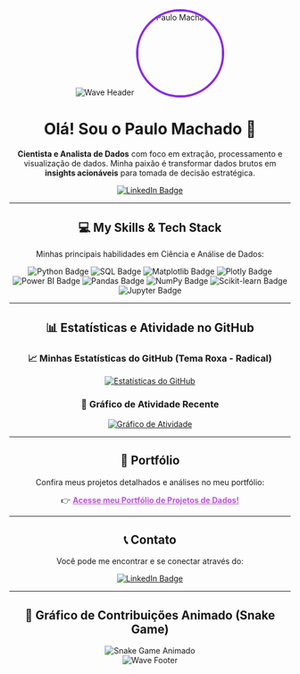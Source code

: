 <div align="center">

  <img src="https://capsule-render.vercel.app/api?type=waving&color=8A2BE2&height=120&section=header" alt="Wave Header"/>
  
  <img src="https://avatars.githubusercontent.com/u/89664593?s=400&v=4" alt="Paulo Machado" width="150" style="border-radius: 50%; border: 4px solid #8A2BE2;"/>
  
  # Olá! Sou o Paulo Machado 👋
  
  <p align="center">
    <b>Cientista e Analista de Dados</b> com foco em extração, processamento e visualização de dados. Minha paixão é transformar dados brutos em <b>insights acionáveis</b> para tomada de decisão estratégica.
  </p>
  
  <p align="center">
    <a href="https://www.linkedin.com/in/paulo-machado-data/">
      <img src="https://img.shields.io/badge/Conecte--se%20no%20LinkedIn-0077B5?style=for-the-badge&logo=linkedin&logoColor=white&color=6A5ACD" alt="LinkedIn Badge">
    </a>
  </p>

---

## 💻 My Skills & Tech Stack

Minhas principais habilidades em Ciência e Análise de Dados:

<p align="center">
  <img src="https://img.shields.io/badge/Python-3776AB?style=for-the-badge&logo=python&logoColor=white&color=8A2BE2" alt="Python Badge">
  <img src="https://img.shields.io/badge/SQL-4479A1?style=for-the-badge&logo=mysql&logoColor=white&color=9400D3" alt="SQL Badge">
  <img src="https://img.shields.io/badge/Matplotlib-11557c?style=for-the-badge&logo=matplotlib&logoColor=white&color=4B0082" alt="Matplotlib Badge">
  <img src="https://img.shields.io/badge/Plotly-2c8c9b?style=for-the-badge&logo=plotly&logoColor=white&color=9370DB" alt="Plotly Badge">
  <img src="https://img.shields.io/badge/Power%20BI-F2C811?style=for-the-badge&logo=powerbi&logoColor=white&color=BA55D3" alt="Power BI Badge">
  <img src="https://img.shields.io/badge/Pandas-150458?style=for-the-badge&logo=pandas&logoColor=white&color=6A5ACD" alt="Pandas Badge">
  <img src="https://img.shields.io/badge/Numpy-013243?style=for-the-badge&logo=numpy&logoColor=white&color=483D8B" alt="NumPy Badge">
  <img src="https://img.shields.io/badge/Scikit--learn-F7931E?style=for-the-badge&logo=scikit-learn&logoColor=white&color=DA70D6" alt="Scikit-learn Badge">
  <img src="https://img.shields.io/badge/Jupyter-F37626?style=for-the-badge&logo=jupyter&logoColor=white&color=C71585" alt="Jupyter Badge">
</p>

---

## 📊 Estatísticas e Atividade no GitHub

### 📈 Minhas Estatísticas do GitHub (Tema Roxa - Radical)
[![Estatísticas do GitHub](https://github-readme-stats.vercel.app/api?username=Wekoda&show_icons=true&theme=radical&hide_title=true&locale=pt-br)](https://github.com/anuraghazra/github-readme-stats)

### 🚀 Gráfico de Atividade Recente
[![Gráfico de Atividade](https://github-readme-activity-graph.vercel.app/graph?username=Wekoda&bg_color=1F222E&color=A67DFF&line=A67DFF&point=FFFFFF&area=true&hide_border=true&theme=xcode)](https://github.com/ashutosh00710/github-readme-activity-graph)

---

## 💼 Portfólio

Confira meus projetos detalhados e análises no meu portfólio:

👉 **<a href="https://wekoda.github.io/" style="color: #BA55D3;">Acesse meu Portfólio de Projetos de Dados!</a>**

---

## 📞 Contato

Você pode me encontrar e se conectar através do:

<p align="center">
  <a href="https://www.linkedin.com/in/paulo-machado-data/">
    <img src="https://img.shields.io/badge/LinkedIn-0077B5?style=for-the-badge&logo=linkedin&logoColor=white&color=6A5ACD" alt="LinkedIn Badge">
  </a>
</p>

---

## 🐍 Gráfico de Contribuições Animado (Snake Game)

<div align="center">
  <img src="https://raw.githubusercontent.com/Wekoda/Wekoda/output/github-contribution-grid-snake-dark.svg" alt="Snake Game Animado" style="max-width: 100%;"/>
</div>

  <img src="https://capsule-render.vercel.app/api?type=waving&color=8A2BE2&height=120&section=footer" alt="Wave Footer"/>
  
</div>
